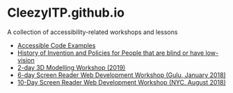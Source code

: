# CleezyITP.github.io

A collection of accessibility-related workshops and lessons

<ul>
  
<li> <a href="http://cleezyitp.github.io/AccessibleCodeExamples/index.html">Accessible Code Examples</a></li>
<li><a href="https://cleezyitp.github.io/History_of_Blindness_Timeline">History of Invention and Policies for People that are blind or have low-vision</a></li>
<li>
  <a href="http://cleezyitp.github.io/screenReader3DModeling2019/">2-day 3D Modelling Workshop (2019)</a>

</li>
<li>
  <a href="http://cleezyitp.github.io/Screen_Reader_Web_Development_Workshop/">6-day Screen Reader Web Development Workshop (Gulu, January 2018)</a>

</li>

<li>
  <a href="http://cleezyitp.github.io/Screen_Reader_Web_Development_Workshop_2_NYC/">
  10-Day Screen Reader Web Development Workshop (NYC, August 2018)
  </a>
</li>

</ul>
